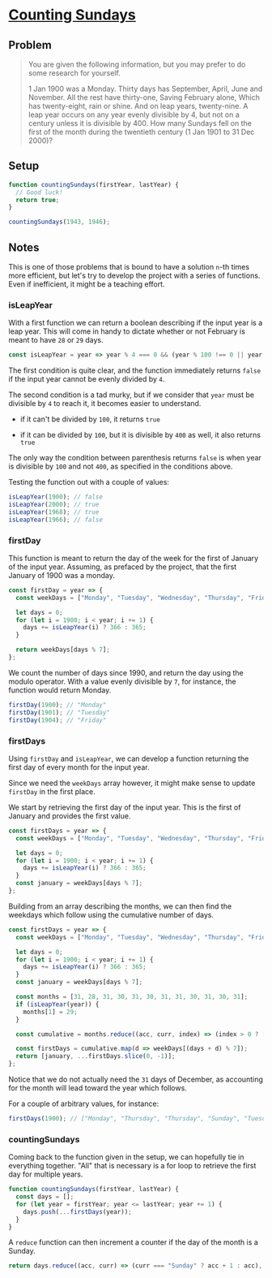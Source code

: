 # [Counting Sundays](https://www.freecodecamp.org/learn/coding-interview-prep/project-euler/problem-19-counting-sundays)

## Problem

> You are given the following information, but you may prefer to do some research for yourself.
>
> 1 Jan 1900 was a Monday.
> Thirty days has September,
> April, June and November.
> All the rest have thirty-one,
> Saving February alone,
> Which has twenty-eight, rain or shine.
> And on leap years, twenty-nine.
> A leap year occurs on any year evenly divisible by 4, but not on a century unless it is divisible by 400.
> How many Sundays fell on the first of the month during the twentieth century (1 Jan 1901 to 31 Dec 2000)?

## Setup

```js
function countingSundays(firstYear, lastYear) {
  // Good luck!
  return true;
}

countingSundays(1943, 1946);
```

## Notes

This is one of those problems that is bound to have a solution `n`-th times more efficient, but let's try to develop the project with a series of functions. Even if inefficient, it might be a teaching effort.

### isLeapYear

With a first function we can return a boolean describing if the input year is a leap year. This will come in handy to dictate whether or not February is meant to have `28` or `29` days.

```js
const isLeapYear = year => year % 4 === 0 && (year % 100 !== 0 || year % 400 === 0);
```

The first condition is quite clear, and the function immediately returns `false` if the input year cannot be evenly divided by `4`.

The second condition is a tad murky, but if we consider that `year` must be divisible by `4` to reach it, it becomes easier to understand.

- if it can't be divided by `100`, it returns `true`

- if it can be divided by `100`, but it is divisible by `400` as well, it also returns `true`

The only way the condition between parenthesis returns `false` is when year is divisible by `100` and not `400`, as specified in the conditions above.

Testing the function out with a couple of values:

```js
isLeapYear(1900); // false
isLeapYear(2000); // true
isLeapYear(1968); // true
isLeapYear(1966); // false
```

### firstDay

This function is meant to return the day of the week for the first of January of the input year. Assuming, as prefaced by the project, that the first January of 1900 was a monday.

```js
const firstDay = year => {
  const weekDays = ["Monday", "Tuesday", "Wednesday", "Thursday", "Friday", "Saturday", "Sunday"];

  let days = 0;
  for (let i = 1900; i < year; i += 1) {
    days += isLeapYear(i) ? 366 : 365;
  }

  return weekDays[days % 7];
};
```

We count the number of days since 1990, and return the day using the modulo operator. With a value evenly divisible by `7`, for instance, the function would return Monday.

```js
firstDay(1900); // "Monday"
firstDay(1901); // "Tuesday"
firstDay(1904); // "Friday"
```

### firstDays

Using `firstDay` and `isLeapYear`, we can develop a function returning the first day of every month for the input year.

Since we need the `weekDays` array however, it might make sense to update `firstDay` in the first place.

We start by retrieving the first day of the input year. This is the first of January and provides the first value.

```js
const firstDays = year => {
  const weekDays = ["Monday", "Tuesday", "Wednesday", "Thursday", "Friday", "Saturday", "Sunday"];

  let days = 0;
  for (let i = 1900; i < year; i += 1) {
    days += isLeapYear(i) ? 366 : 365;
  }
  const january = weekDays[days % 7];
};
```

Building from an array describing the months, we can then find the weekdays which follow using the cumulative number of days.

```js
const firstDays = year => {
  const weekDays = ["Monday", "Tuesday", "Wednesday", "Thursday", "Friday", "Saturday", "Sunday"];

  let days = 0;
  for (let i = 1900; i < year; i += 1) {
    days += isLeapYear(i) ? 366 : 365;
  }
  const january = weekDays[days % 7];

  const months = [31, 28, 31, 30, 31, 30, 31, 31, 30, 31, 30, 31];
  if (isLeapYear(year)) {
    months[1] = 29;
  }

  const cumulative = months.reduce((acc, curr, index) => (index > 0 ? [...acc, curr + acc[index - 1]] : [...acc, curr]), []);

  const firstDays = cumulative.map(d => weekDays[(days + d) % 7]);
  return [january, ...firstDays.slice(0, -1)];
};
```

Notice that we do not actually need the `31` days of December, as accounting for the month will lead toward the year which follows.

For a couple of arbitrary values, for instance:

```js
firstDays(1900); // ["Monday", "Thursday", "Thursday", "Sunday", "Tuesday", "Friday", "Sunday", "Wednesday", "Saturday", "Monday", "Thursday", "Saturday"]
```

### countingSundays

Coming back to the function given in the setup, we can hopefully tie in everything together. "All" that is necessary is a for loop to retrieve the first day for multiple years.

```js
function countingSundays(firstYear, lastYear) {
  const days = [];
  for (let year = firstYear; year <= lastYear; year += 1) {
    days.push(...firstDays(year));
  }
}
```

A `reduce` function can then increment a counter if the day of the month is a Sunday.

```js
return days.reduce((acc, curr) => (curr === "Sunday" ? acc + 1 : acc), 0);
```
